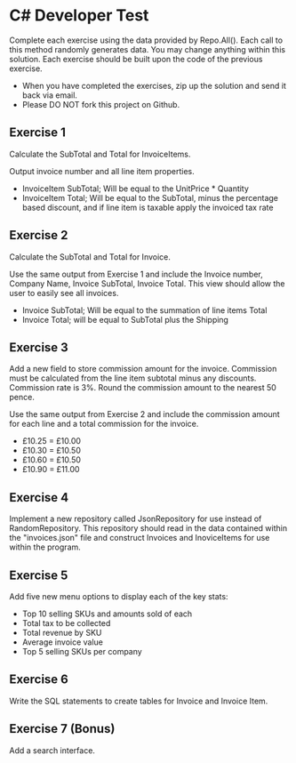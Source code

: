 C# Developer Test
================

Complete each exercise using the data provided by Repo.All(). Each call to this method randomly generates data.
You may change anything within this solution. Each exercise should be built upon the code of the previous exercise.

- When you have completed the exercises, zip up the solution and send it back via email.
- Please DO NOT fork this project on Github.

Exercise 1
--
Calculate the SubTotal and Total for InvoiceItems.

Output invoice number and all line item properties.

* InvoiceItem SubTotal; Will be equal to the UnitPrice * Quantity
* InvoiceItem Total; Will be equal to the SubTotal, minus the percentage based discount, and if line item is taxable apply the invoiced tax rate

Exercise 2
--
Calculate the SubTotal and Total for Invoice.

Use the same output from Exercise 1 and include the Invoice number, Company Name, Invoice SubTotal, Invoice Total. This view should allow the user to easily see all invoices.

* Invoice SubTotal; Will be equal to the summation of line items Total
* Invoice Total; will be equal to SubTotal plus the Shipping

Exercise 3
--
Add a new field to store commission amount for the invoice.
Commission must be calculated from the line item subtotal minus any discounts.
Commission rate is 3%.
Round the commission amount to the nearest 50 pence.

Use the same output from Exercise 2 and include the commission amount for each line and a total commission for the invoice.

* £10.25 = £10.00
* £10.30 = £10.50
* £10.60 = £10.50
* £10.90 = £11.00

Exercise 4 
--
Implement a new repository called JsonRepository for use instead of RandomRepository.
This repository should read in the data contained within the "invoices.json" file and construct Invoices and InoviceItems for use within the program.

Exercise 5
--
Add five new menu options to display each of the key stats:

* Top 10 selling SKUs and amounts sold of each
* Total tax to be collected
* Total revenue by SKU
* Average invoice value
* Top 5 selling SKUs per company

Exercise 6
--
Write the SQL statements to create tables for Invoice and Invoice Item.

Exercise 7 (Bonus)
--
Add a search interface.
